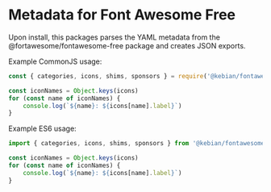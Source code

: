 # Metadata for Font Awesome Free
Upon install, this packages parses the YAML metadata from the @fortawesome/fontawesome-free package and creates JSON exports.

Example CommonJS usage:
```javascript
const { categories, icons, shims, sponsors } = require('@kebian/fontawesome-free-metadata')

const iconNames = Object.keys(icons)
for (const name of iconNames) {
    console.log(`${name}: ${icons[name].label}`)
}
```

Example ES6 usage:
```javascript
import { categories, icons, shims, sponsors } from '@kebian/fontawesome-free-metadata'

const iconNames = Object.keys(icons)
for (const name of iconNames) {
    console.log(`${name}: ${icons[name].label}`)
}
```
